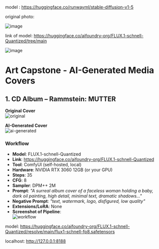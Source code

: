 
model :
 https://huggingface.co/runwayml/stable-diffusion-v1-5


original photo:

![image](https://github.com/user-attachments/assets/d72f2077-ea3a-44c5-8190-9d52515322a8)


link of model:
https://huggingface.co/aifoundry-org/FLUX.1-schnell-Quantized/tree/main

![image](https://github.com/user-attachments/assets/7634248c-b65a-4b3a-8aad-82eca5ce16e8)

# Art Capstone - AI-Generated Media Covers

## 1. CD Album – Rammstein: MUTTER

**Original Cover**  
![original](original_mutter.png)

**AI-Generated Cover**  
![ai-generated](ai_mutter.png)

### Workflow
- **Model**: FLUX.1-schnell-Quantized  
- **Link**: https://huggingface.co/aifoundry-org/FLUX.1-schnell-Quantized  
- **Tool**: ComfyUI (self-hosted, local)  
- **Hardware**: NVIDIA RTX 3060 12GB (or your GPU)  
- **Steps**: 35  
- **CFG**: 8  
- **Sampler**: DPM++ 2M  
- **Prompt**: *"A surreal album cover of a faceless woman holding a baby, dark oil painting, high detail, minimal text, dramatic shadows..."*  
- **Negative Prompt**: *"text, watermark, logo, disfigured, low quality"*  
- **Extensions/LoRA**: None  
- **Screenshot of Pipeline**:  
![workflow](comfyui_pipeline_cd.png)

model:
https://huggingface.co/aifoundry-org/FLUX.1-schnell-Quantized/resolve/main/flux1-schnell-fp8.safetensors

localhost:
http://127.0.0.1:8188
